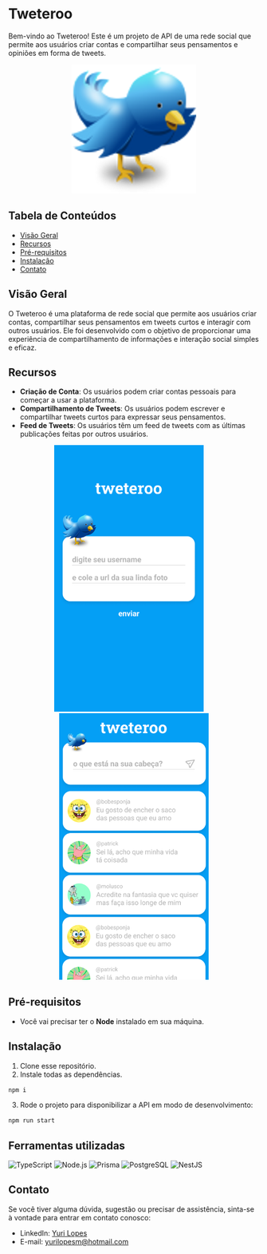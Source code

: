 # Tweteroo

Bem-vindo ao Tweteroo! Este é um projeto de API de uma rede social que permite aos usuários criar contas e compartilhar seus pensamentos e opiniões em forma de tweets.

<p align="center">
  <img src="https://raw.githubusercontent.com/yurilopesmdv/projeto21-tweteroo/main/src/static/logo-tw.png" alt="Logotipo do Projeto">
</p>

## Tabela de Conteúdos

- [Visão Geral](#visão-geral)
- [Recursos](#recursos)
- [Pré-requisitos](#pré-requisitos)
- [Instalação](#instalação)
- [Contato](#contato)

## Visão Geral

O Tweteroo é uma plataforma de rede social que permite aos usuários criar contas, compartilhar seus pensamentos em tweets curtos e interagir com outros usuários. Ele foi desenvolvido com o objetivo de proporcionar uma experiência de compartilhamento de informações e interação social simples e eficaz.


## Recursos

- **Criação de Conta**: Os usuários podem criar contas pessoais para começar a usar a plataforma.
- **Compartilhamento de Tweets**: Os usuários podem escrever e compartilhar tweets curtos para expressar seus pensamentos.
- **Feed de Tweets**: Os usuários têm um feed de tweets com as últimas publicações feitas por outros usuários.
<p align="center">
  <img src="https://github.com/yurilopesmdv/projeto21-tweteroo/blob/main/src/static/criar-conta-tw.png" alt="Exemplo da criação da conta" width="300"/>
  &nbsp;&nbsp;&nbsp;&nbsp;
  <img src="https://github.com/yurilopesmdv/projeto21-tweteroo/blob/main/src/static/feed-tw.png" alt="Exemplo do feed" width="300"/>
</p>

## Pré-requisitos

- Você vai precisar ter o **Node** instalado em sua máquina.

## Instalação

1. Clone esse repositório.
2. Instale todas as dependências.

```bash
npm i
```

3. Rode o projeto para disponibilizar a API em modo de desenvolvimento:

```bash
npm run start
```

## Ferramentas utilizadas
![TypeScript](https://img.shields.io/badge/-TypeScript-blue?style=for-the-badge&logo=typescript)  ![Node.js](https://img.shields.io/badge/-Node.js-green?style=for-the-badge&logo=node.js)  ![Prisma](https://img.shields.io/badge/-Prisma-lightgrey?style=for-the-badge&logo=prisma)  ![PostgreSQL](https://img.shields.io/badge/-PostgreSQL-blue?style=for-the-badge&logo=postgresql)  ![NestJS](https://img.shields.io/badge/-NestJS-E0234E?style=for-the-badge&logo=nestjs)

## Contato

Se você tiver alguma dúvida, sugestão ou precisar de assistência, sinta-se à vontade para entrar em contato conosco:

- LinkedIn: [Yuri Lopes](https://www.linkedin.com/in/yurilopesm/)
- E-mail: yurilopesm@hotmail.com
